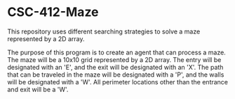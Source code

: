 # CSC-412-Maze
This repository uses different searching strategies to solve a maze represented by a 2D array.

The purpose of this program is to create an agent that can process a maze. 
The maze will be a 10x10 grid represented by a 2D array. 
The entry will be designated with an 'E', and the exit will be designated with an 'X'.
The path that can be traveled in the maze will be designated with a 'P', and the walls
will be designated with a 'W'. All perimeter locations other than the entrance and exit
will be a 'W'.

